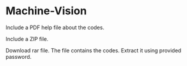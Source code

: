# Machine-Vision
Include a PDF help file about the codes.

Include a ZIP file.

Download rar file. The file contains the codes. Extract it using provided password.
